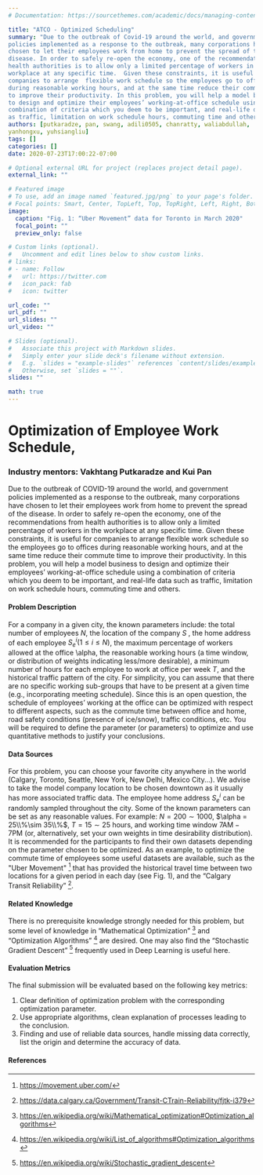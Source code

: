 ```yaml
---
# Documentation: https://sourcethemes.com/academic/docs/managing-content/

title: "ATCO - Optimized Scheduling"
summary: "Due to the outbreak of Covid-19 around the world, and government
policies implemented as a response to the outbreak, many corporations have
chosen to let their employees work from home to prevent the spread of the
disease. In order to safely re-open the economy, one of the recommendations from
health authorities is to allow only a limited percentage of workers in the
workplace at any specific time.  Given these constraints, it is useful for
companies to arrange  flexible work schedule so the employees go to offices
during reasonable working hours, and at the same time reduce their commute time
to improve their productivity. In this problem, you will help a model business
to design and optimize their employees’ working-at-office schedule using a
combination of criteria which you deem to be important, and real-life data such
as traffic, limitation on work schedule hours, commuting time and others."
authors: [putkaradze, pan, swang, adili0505, chanratty, waliabdullah,
yanhongxu, yuhsiangliu]
tags: []
categories: []
date: 2020-07-23T17:00:22-07:00

# Optional external URL for project (replaces project detail page).
external_link: ""

# Featured image
# To use, add an image named `featured.jpg/png` to your page's folder.
# Focal points: Smart, Center, TopLeft, Top, TopRight, Left, Right, BottomLeft, Bottom, BottomRight.
image:
  caption: "Fig. 1: “Uber Movement” data for Toronto in March 2020"
  focal_point: ""
  preview_only: false

# Custom links (optional).
#   Uncomment and edit lines below to show custom links.
# links:
# - name: Follow
#   url: https://twitter.com
#   icon_pack: fab
#   icon: twitter

url_code: ""
url_pdf: ""
url_slides: ""
url_video: ""

# Slides (optional).
#   Associate this project with Markdown slides.
#   Simply enter your slide deck's filename without extension.
#   E.g. `slides = "example-slides"` references `content/slides/example-slides.md`.
#   Otherwise, set `slides = ""`.
slides: ""

math: true
---
```

# Optimization of Employee Work Schedule,

### Industry mentors: Vakhtang Putkaradze and Kui Pan
 
Due to the outbreak of COVID-19 around the world, and government policies
implemented as a response to the outbreak, many corporations have chosen to let
their employees work from home to prevent the spread of the disease. In order
to safely re-open the economy, one of the recommendations from health
authorities is to allow only a limited percentage of workers in the workplace
at any specific time.  Given these constraints, it is useful for companies to
arrange  flexible work schedule so the employees go to offices during
reasonable working hours, and at the same time reduce their commute time to
improve their productivity. In this problem, you will help a model business to
design and optimize their employees’ working-at-office schedule using a
combination of criteria which you deem to be important, and real-life data such
as traffic, limitation on work schedule hours, commuting time and others.

#### Problem Description
For a company in a given city, the known parameters include: the total number of
employees $N$, the location of the company $S$ , the home address of each
employee $S^i_e (1 \leq i \leq N)$, the maximum percentage of workers allowed at
the office \alpha, the reasonable working hours (a time window, or distribution
of weights indicating less/more desirable), a minimum number of hours for each
employee to work at office per week $T$, and the historical traffic pattern of the
city. For simplicity, you can assume that there are no specific working
sub-groups that have to be present at a given time (e.g., incorporating meeting
schedule).  Since this is an open question, the schedule of employees’ working
at the office can be optimized with respect to different aspects, such as the
commute time between office and home, road safety conditions (presence of
ice/snow), traffic conditions, etc. You will be required to define the parameter
(or parameters) to optimize and use quantitative methods to justify your
conclusions.

#### Data Sources
For this problem, you can choose your favorite city anywhere in the world
(Calgary, Toronto, Seattle, New York, New Delhi, Mexico City...). We advise to
take the model company location to be chosen downtown as it usually has more
associated traffic data. The employee home address $S^i_e$ can be randomly
sampled throughout the city. Some of the known parameters can be set as any 
reasonable values. For example: $N = 200\sim 1000$, $\alpha = 25\\%\sim
35\\%$, $T = 15\sim 25$ hours, and working time window $7\textrm{AM}−
7\textrm{PM}$ (or, alternatively, set your own weights in time desirability
distribution). It is recommended for the participants to find their own datasets
depending on the parameter chosen to be optimized. As an example, to optimize
the commute time of employees some useful datasets are available, such as the
"Uber Movement" [^1] that has provided the historical travel time between two
locations for a given period in each day (see Fig. 1), and the “Calgary Transit
Reliability” [^2].

#### Related Knowledge
There is no prerequisite knowledge strongly needed for this problem, but some
level of knowledge in “Mathematical Optimization” [^3] and “Optimization
Algorithms” [^4] are desired. One may also find the “Stochastic Gradient Descent”
[^5] frequently used in Deep Learning is useful here.

#### Evaluation Metrics
The final submission will be evaluated based on the following key metrics:

1. Clear definition of optimization problem with the corresponding optimization parameter.
1. Use appropriate algorithms, clean explanation of processes leading to the conclusion.
1. Finding and use of reliable data sources, handle missing data correctly, list
   the origin and determine the accuracy of data.


#### References
[^1]: https://movement.uber.com/
[^2]: https://data.calgary.ca/Government/Transit-CTrain-Reliability/fjtk-i379
[^3]: https://en.wikipedia.org/wiki/Mathematical_optimization#Optimization_algorithms
[^4]: https://en.wikipedia.org/wiki/List_of_algorithms#Optimization_algorithms
[^5]: https://en.wikipedia.org/wiki/Stochastic_gradient_descent

